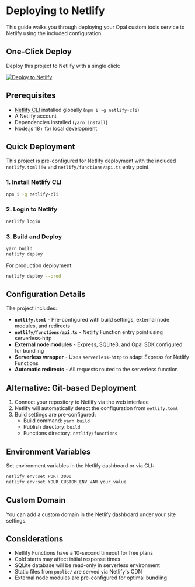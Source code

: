 # Deploying to Netlify

This guide walks you through deploying your Opal custom tools service to Netlify using the included configuration.

## One-Click Deploy

Deploy this project to Netlify with a single click:

[![Deploy to Netlify](https://www.netlify.com/img/deploy/button.svg)](https://app.netlify.com/start/deploy?repository=https://github.com/your-username/opal-custom-tools)

## Prerequisites

- [Netlify CLI](https://docs.netlify.com/cli/get-started/) installed globally (`npm i -g netlify-cli`)
- A Netlify account
- Dependencies installed (`yarn install`)
- Node.js 18+ for local development

## Quick Deployment

This project is pre-configured for Netlify deployment with the included `netlify.toml` file and `netlify/functions/api.ts` entry point.

### 1. Install Netlify CLI

```bash
npm i -g netlify-cli
```

### 2. Login to Netlify

```bash
netlify login
```

### 3. Build and Deploy

```bash
yarn build
netlify deploy
```

For production deployment:

```bash
netlify deploy --prod
```

## Configuration Details

The project includes:

- **`netlify.toml`** - Pre-configured with build settings, external node modules, and redirects
- **`netlify/functions/api.ts`** - Netlify Function entry point using serverless-http
- **External node modules** - Express, SQLite3, and Opal SDK configured for bundling
- **Serverless wrapper** - Uses `serverless-http` to adapt Express for Netlify Functions
- **Automatic redirects** - All requests routed to the serverless function

## Alternative: Git-based Deployment

1. Connect your repository to Netlify via the web interface
2. Netlify will automatically detect the configuration from `netlify.toml`
3. Build settings are pre-configured:
   - Build command: `yarn build`
   - Publish directory: `build`
   - Functions directory: `netlify/functions`

## Environment Variables

Set environment variables in the Netlify dashboard or via CLI:

```bash
netlify env:set PORT 3000
netlify env:set YOUR_CUSTOM_ENV_VAR your_value
```

## Custom Domain

You can add a custom domain in the Netlify dashboard under your site settings.

## Considerations

- Netlify Functions have a 10-second timeout for free plans
- Cold starts may affect initial response times
- SQLite database will be read-only in serverless environment
- Static files from `public/` are served via Netlify's CDN
- External node modules are pre-configured for optimal bundling